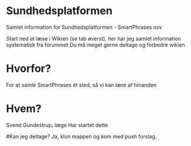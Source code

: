 # Sundhedsplatformen
Samlet information for Sundhedsplatformen - SmartPhrases osv

Start ned at læse i Wikien (se tab øverst), her har jeg samlet information systematisk fra forummet
Du må meget gerne deltage og forbedre wikien

# Hvorfor?
For at samle SmartPhrases ét sted, så vi kan lære af hinanden

# Hvem?
Svend Gundestrup, læge
Har startet dette

#Kan jeg deltage?
Ja, klon mappen og kom med push forslag.
